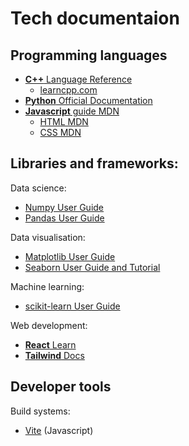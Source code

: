 # Tech documentaion

## Programming languages

- [**C++** Language Reference](https://en.cppreference.com/w/cpp)
    - [learncpp.com](https://www.learncpp.com/)
- [**Python** Official Documentation](https://docs.python.org/3)
- [**Javascript** guide MDN](https://developer.mozilla.org/en-US/docs/Web/JavaScript/Guide)
    - [HTML MDN](https://developer.mozilla.org/en-US/docs/Web/HTML)
    - [CSS MDN](https://developer.mozilla.org/en-US/docs/Web/CSS)

## Libraries and frameworks:

Data science:
- [Numpy User Guide](https://numpy.org/doc/stable/user)
- [Pandas User Guide](https://pandas.pydata.org/docs/user_guide/)

Data visualisation:
- [Matplotlib User Guide](https://matplotlib.org/stable/users/)
- [Seaborn User Guide and Tutorial](https://seaborn.pydata.org/tutorial.html)

Machine learning:
- [scikit-learn User Guide](https://scikit-learn.org/stable/user_guide.html)

Web development:
- [**React** Learn](https://react.dev/learn)
- [**Tailwind** Docs](https://tailwindcss.com/docs)

## Developer tools

Build systems:
- [Vite](https://vite.dev/guide/) (Javascript)